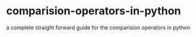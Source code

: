 # comparision-operators-in-python
a  complete straight forward guide for the comparision operators in python
